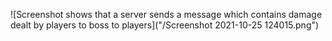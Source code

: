 ![Screenshot shows that a server sends a message which contains damage dealt by players to boss to players]("/Screenshot 2021-10-25 124015.png")